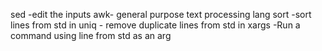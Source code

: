 sed -edit the inputs
awk- general purpose text processing lang 
sort -sort lines from std in
 uniq - remove duplicate lines from std in
 xargs -Run a command using line from std as an arg
 